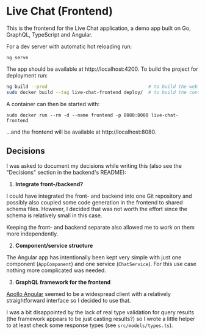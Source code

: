 # Live Chat (Frontend)

This is the frontend for the Live Chat application, a demo app built
on Go, GraphQL, TypeScript and Angular.

For a dev server with automatic hot reloading run:

```
ng serve
```

The app should be available at http://localhost:4200. To build the
project for deployment run:

```bash
ng build --prod                                     # to build the web resources
sudo docker build --tag live-chat-frontend deploy/  # to build the container
```

A container can then be started with:

```
sudo docker run --rm -d --name frontend -p 8080:8080 live-chat-frontend
```

...and the frontend will be available at http://localhost:8080.


## Decisions

I was asked to document my decisions while writing this (also see the
"Decisions" section in the backend's README):

1. __Integrate front-/backend?__

I could have integrated the front- and backend into one Git
repository and possibly also coupled some code generation in the
frontend to shared schema files. However, I decided that was not
worth the effort since the schema is relatively small in this case.

Keeping the front- and backend separate also allowed me to work on
them more independently.

2. __Component/service structure__

The Angular app has intentionally been kept very simple with just one
component (`AppComponent`) and one service (`ChatService`). For this
use case nothing more complicated was needed.

3. __GraphQL framework for the frontend__

[Apollo Angular](https://apollo-angular.com) seemed to be a
widespread client with a relatively straightforward interface so I
decided to use that.

I was a bit disappointed by the lack of real type validation for
query results (the framework appears to be just casting results?) so
I wrote a little helper to at least check some response types (see
`src/models/types.ts`).
